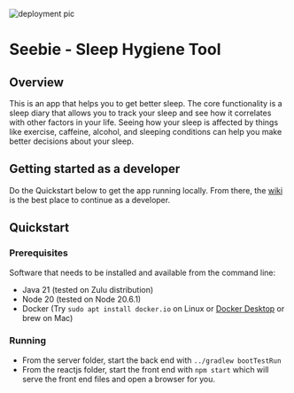 ![deployment pic](https://github.com/thinkbigthings/seebie/actions/workflows/deploy-on-push-to-master.yml/badge.svg)

# Seebie - Sleep Hygiene Tool

## Overview

This is an app that helps you to get better sleep.
The core functionality is a sleep diary that allows you to track your sleep 
and see how it correlates with other factors in your life.
Seeing how your sleep is affected by things like exercise, caffeine, alcohol, and
sleeping conditions can help you make better decisions about your sleep.


## Getting started as a developer

Do the Quickstart below to get the app running locally. 
From there, the [wiki](https://github.com/thinkbigthings/seebie/wiki) 
is the best place to continue as a developer.


## Quickstart

### Prerequisites

Software that needs to be installed and available from the command line:

- Java 21 (tested on Zulu distribution)
- Node 20 (tested on Node 20.6.1)
- Docker (Try `sudo apt install docker.io` on Linux or  [Docker Desktop](https://hub.docker.com/editions/community/docker-ce-desktop-mac) or brew on Mac)

### Running

- From the server folder, start the back end with `../gradlew bootTestRun`
- From the reactjs folder, start the front end with `npm start`
which will serve the front end files and open a browser for you.


